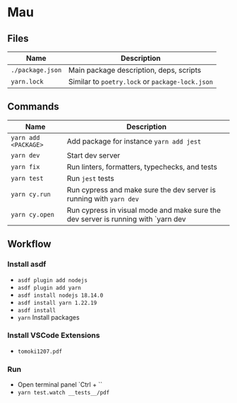 # Mau

## Files

| Name             | Description                                     |
| ---------------- | ----------------------------------------------- |
| `./package.json` | Main package description, deps, scripts         |
| `yarn.lock`      | Similar to `poetry.lock` or `package-lock.json` |

## Commands

| Name                 | Description                                                                       |
| -------------------- | --------------------------------------------------------------------------------- |
| `yarn add <PACKAGE>` | Add package for instance `yarn add jest`                                          |
| `yarn dev`           | Start dev server                                                                  |
| `yarn fix`           | Run linters, formatters, typechecks, and tests                                    |
| `yarn test`          | Run `jest` tests                                                                  |
| `yarn cy.run`        | Run cypress and make sure the dev server is running with `yarn dev`               |
| `yarn cy.open`       | Run cypress in visual mode and make sure the dev server is running with `yarn dev |

## Workflow

### Install asdf

- `asdf plugin add nodejs`
- `asdf plugin add yarn`
- `asdf install nodejs 18.14.0`
- `asdf install yarn 1.22.19`
- `asdf install`
- `yarn` Install packages

### Install VSCode Extensions

- `tomoki1207.pdf`

### Run

- Open terminal panel `Ctrl + \``
- `yarn test.watch __tests__/pdf`
